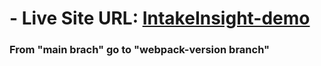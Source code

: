 # - Live Site URL: [IntakeInsight-demo](https://moonlit-biscuit-3b7223.netlify.app/)

### From "main brach" go to "webpack-version branch"

